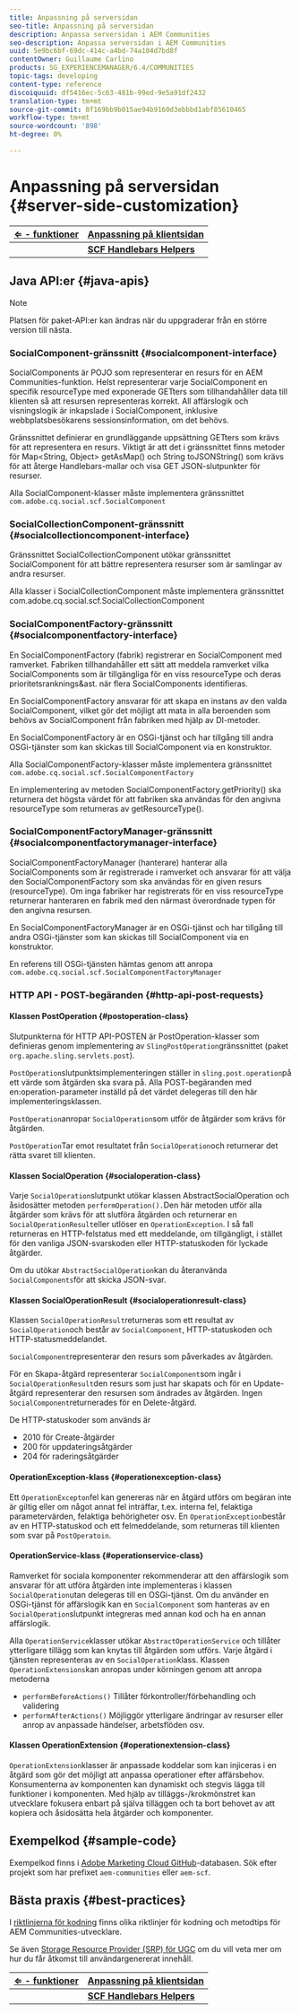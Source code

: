 ```yaml
---
title: Anpassning på serversidan
seo-title: Anpassning på serversidan
description: Anpassa serversidan i AEM Communities
seo-description: Anpassa serversidan i AEM Communities
uuid: 5e9bc6bf-69dc-414c-a4bd-74a104d7bd8f
contentOwner: Guillaume Carlino
products: SG_EXPERIENCEMANAGER/6.4/COMMUNITIES
topic-tags: developing
content-type: reference
discoiquuid: df5416ec-5c63-481b-99ed-9e5a91df2432
translation-type: tm+mt
source-git-commit: 8f169bb9b015ae94b9160d3ebbbd1abf85610465
workflow-type: tm+mt
source-wordcount: '898'
ht-degree: 0%

---
```



# Anpassning på serversidan {#server-side-customization}

| **[⇐ - funktioner](essentials.md)** | **[Anpassning på klientsidan](client-customize.md)** |
|---|---|
|  | **[SCF Handlebars Helpers](handlebars-helpers.md)** |

## Java API:er {#java-apis}

>[!NOTE]
>
>Platsen för paket-API:er kan ändras när du uppgraderar från en större version till nästa.

### SocialComponent-gränssnitt {#socialcomponent-interface}

SocialComponents är POJO som representerar en resurs för en AEM Communities-funktion. Helst representerar varje SocialComponent en specifik resourceType med exponerade GETters som tillhandahåller data till klienten så att resursen representeras korrekt. All affärslogik och visningslogik är inkapslade i SocialComponent, inklusive webbplatsbesökarens sessionsinformation, om det behövs.

Gränssnittet definierar en grundläggande uppsättning GETters som krävs för att representera en resurs. Viktigt är att det i gränssnittet finns metoder för Map&lt;String, Object> getAsMap() och String toJSONString() som krävs för att återge Handlebars-mallar och visa GET JSON-slutpunkter för resurser.

Alla SocialComponent-klasser måste implementera gränssnittet `com.adobe.cq.social.scf.SocialComponent`

### SocialCollectionComponent-gränssnitt {#socialcollectioncomponent-interface}

Gränssnittet SocialCollectionComponent utökar gränssnittet SocialComponent för att bättre representera resurser som är samlingar av andra resurser.

Alla klasser i SocialCollectionComponent måste implementera gränssnittet com.adobe.cq.social.scf.SocialCollectionComponent

### SocialComponentFactory-gränssnitt {#socialcomponentfactory-interface}

En SocialComponentFactory (fabrik) registrerar en SocialComponent med ramverket. Fabriken tillhandahåller ett sätt att meddela ramverket vilka SocialComponents som är tillgängliga för en viss resourceType och deras prioritetsranknings&amp;ast. när flera SocialComponents identifieras.

En SocialComponentFactory ansvarar för att skapa en instans av den valda SocialComponent, vilket gör det möjligt att mata in alla beroenden som behövs av SocialComponent från fabriken med hjälp av DI-metoder.

En SocialComponentFactory är en OSGi-tjänst och har tillgång till andra OSGi-tjänster som kan skickas till SocialComponent via en konstruktor.

Alla SocialComponentFactory-klasser måste implementera gränssnittet `com.adobe.cq.social.scf.SocialComponentFactory`

En implementering av metoden SocialComponentFactory.getPriority() ska returnera det högsta värdet för att fabriken ska användas för den angivna resourceType som returneras av getResourceType().

### SocialComponentFactoryManager-gränssnitt {#socialcomponentfactorymanager-interface}

SocialComponentFactoryManager (hanterare) hanterar alla SocialComponents som är registrerade i ramverket och ansvarar för att välja den SocialComponentFactory som ska användas för en given resurs (resourceType). Om inga fabriker har registrerats för en viss resourceType returnerar hanteraren en fabrik med den närmast överordnade typen för den angivna resursen.

En SocialComponentFactoryManager är en OSGi-tjänst och har tillgång till andra OSGi-tjänster som kan skickas till SocialComponent via en konstruktor.

En referens till OSGi-tjänsten hämtas genom att anropa `com.adobe.cq.social.scf.SocialComponentFactoryManager`

### HTTP API - POST-begäranden {#http-api-post-requests}

#### Klassen PostOperation {#postoperation-class}

Slutpunkterna för HTTP API-POSTEN är PostOperation-klasser som definieras genom implementering av `SlingPostOperation`gränssnittet (paket `org.apache.sling.servlets.post`).

`PostOperation`slutpunktsimplementeringen ställer in `sling.post.operation`på ett värde som åtgärden ska svara på. Alla POST-begäranden med en:operation-parameter inställd på det värdet delegeras till den här implementeringsklassen.

`PostOperation`anropar `SocialOperation`som utför de åtgärder som krävs för åtgärden.

`PostOperation`Tar emot resultatet från `SocialOperation`och returnerar det rätta svaret till klienten.

#### Klassen SocialOperation {#socialoperation-class}

Varje `SocialOperation`slutpunkt utökar klassen AbstractSocialOperation och åsidosätter metoden `performOperation().`Den här metoden utför alla åtgärder som krävs för att slutföra åtgärden och returnerar en `SocialOperationResult`eller utlöser en `OperationException`. I så fall returneras en HTTP-felstatus med ett meddelande, om tillgängligt, i stället för den vanliga JSON-svarskoden eller HTTP-statuskoden för lyckade åtgärder.

Om du utökar `AbstractSocialOperation`kan du återanvända `SocialComponents`för att skicka JSON-svar.

#### Klassen SocialOperationResult {#socialoperationresult-class}

Klassen `SocialOperationResult`returneras som ett resultat av `SocialOperation`och består av `SocialComponent`, HTTP-statuskoden och HTTP-statusmeddelandet.

`SocialComponent`representerar den resurs som påverkades av åtgärden.

För en Skapa-åtgärd representerar `SocialComponent`som ingår i `SocialOperationResult`den resurs som just har skapats och för en Update-åtgärd representerar den resursen som ändrades av åtgärden. Ingen `SocialComponent`returnerades för en Delete-åtgärd.

De HTTP-statuskoder som används är

* 2010 för Create-åtgärder
* 200 för uppdateringsåtgärder
* 204 för raderingsåtgärder

#### OperationException-klass {#operationexception-class}

Ett `OperationExcepton`fel kan genereras när en åtgärd utförs om begäran inte är giltig eller om något annat fel inträffar, t.ex. interna fel, felaktiga parametervärden, felaktiga behörigheter osv. En `OperationException`består av en HTTP-statuskod och ett felmeddelande, som returneras till klienten som svar på `PostOperatoin`.

#### OperationService-klass {#operationservice-class}

Ramverket för sociala komponenter rekommenderar att den affärslogik som ansvarar för att utföra åtgärden inte implementeras i klassen `SocialOperation`utan delegeras till en OSGi-tjänst. Om du använder en OSGi-tjänst för affärslogik kan en `SocialComponent` som hanteras av en `SocialOperation`slutpunkt integreras med annan kod och ha en annan affärslogik.

Alla `OperationService`klasser utökar `AbstractOperationService` och tillåter ytterligare tillägg som kan knytas till åtgärden som utförs. Varje åtgärd i tjänsten representeras av en `SocialOperation`klass. Klassen `OperationExtensions`kan anropas under körningen genom att anropa metoderna

* `performBeforeActions()`
Tillåter förkontroller/förbehandling och validering
* `performAfterActions()`
Möjliggör ytterligare ändringar av resurser eller anrop av anpassade händelser, arbetsflöden osv.

#### Klassen OperationExtension {#operationextension-class}

`OperationExtension`klasser är anpassade koddelar som kan injiceras i en åtgärd som gör det möjligt att anpassa operationer efter affärsbehov. Konsumenterna av komponenten kan dynamiskt och stegvis lägga till funktioner i komponenten. Med hjälp av tilläggs-/krokmönstret kan utvecklare fokusera enbart på själva tilläggen och ta bort behovet av att kopiera och åsidosätta hela åtgärder och komponenter.

## Exempelkod {#sample-code}

Exempelkod finns i [Adobe Marketing Cloud GitHub](https://github.com/Adobe-Marketing-Cloud)-databasen. Sök efter projekt som har prefixet `aem-communities` eller `aem-scf`.

## Bästa praxis {#best-practices}

I [riktlinjerna för kodning](code-guide.md) finns olika riktlinjer för kodning och metodtips för AEM Communities-utvecklare.

Se även [Storage Resource Provider (SRP) för UGC](srp.md) om du vill veta mer om hur du får åtkomst till användargenererat innehåll.

| **[⇐ - funktioner](essentials.md)** | **[Anpassning på klientsidan](client-customize.md)** |
|---|---|
|  | **[SCF Handlebars Helpers](handlebars-helpers.md)** |

